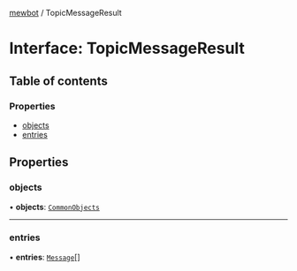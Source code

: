 [mewbot](../README.md) / TopicMessageResult

# Interface: TopicMessageResult

## Table of contents

### Properties

- [objects](TopicMessageResult.md#objects)
- [entries](TopicMessageResult.md#entries)

## Properties

### objects

• **objects**: [`CommonObjects`](CommonObjects.md)

___

### entries

• **entries**: [`Message`](Message.md)[]
